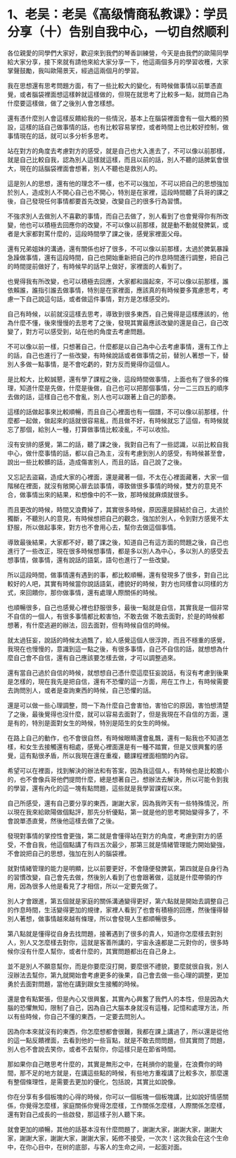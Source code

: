 # 1、老吴：老吴《高级情商私教课》：学员分享（十）告别自我中心，一切自然顺利

各位親愛的同學們大家好，歡迎來到我們的琴香訓練營，今天是由我們的歐陽同學給大家分享，接下來就有請他來給大家分享一下，他這兩個多月的學習收穫，大家掌聲鼓勵，我叫歐陽景天，經過這兩個月的學習。

我在思想還有思考問題方面，有了一些比較大的變化，有時候做事情以前單憑直覺，或者腦袋裡面想這樣幹就這樣做的，但現在就思考了比較多一點，就問自己為什麼要這樣做，做了之後別人會怎樣想。

還有憑什麼別人會這樣反饋給我的一些情況，基本上在腦袋裡面會有一個大概的預設，這樣的話自己做事情的話，也有比較容易掌控，或者時間上也比較好控制，做事情現在的話，就可以多分析多思考。

站在對方的角度去考慮對方的感受，就是自己也大入進去了，不可以像以前那樣，就是自己比較自我，認為別人這樣就這樣，而且以前的話，別人不聽的話脾氣會很大，現在的話腦袋裡面會想著，別人不聽也是救別人的。

這是別人的思想，還有他的理念不一樣，也不可以強加，不可以把自己的思想強加於別人，造成別人不開心自己也不開心，特別是在家裡，這段時間聽了兵哥的課之後，自己發現任何事情都要首先改變，改變自己的很多行為習慣。

不強求別人去做別人不喜歡的事情，而自己去做了，別人看到了也會覺得你有所改變，他也可以積極去回應你的改變，不可以像以前那樣，就是動不動就發脾氣，或者是大家都對罵什麼的，這段時間學了課之後，感覺家裡面父母。

還有兄弟姐妹的溝通，還有關係也好了很多，不可以像以前那樣，太過於脾氣暴躁急躁做事情，還有這段時間，自己也開始重新把自己的作息時間進行調整，把自己的時間提前做好了，有時候早的話早上做好，家裡面的人看到了。

也覺得我有所改變，也可以積極去回應，大家都和諧起來，不可以像以前那樣，誰依賴誰，誰指引誰去做事情，特別是在家裡面，應該真的有時候要多寬慮思考，考慮一下自己說這句話，或者做這件事情，對方是怎樣感受的。

自己有時候，以前就沒這樣去思考，導致到很多東西，自己覺得是這樣應該的，他為什麼不懂，後來慢慢的去思考了之後，發現其實最應該改變的還是自己，自己改變了，對方可以感受到，站在他的角度去考慮問題。

不可以像以前一樣，只想著自己，什麼都是以自己為中心去考慮事情，還有工作上的話，自己也進行了一些改變，有時候說話或者做事情之前，替別人著想一下，替別人多做一點事情，是不會吃虧的，對方反而覺得你這個人。

是比較大，比較誠懇，還有學了課程之後，這段時間做事情，上面也有了很多的條理，知道什麼是先做，什麼是後做，自己也可以把那個事情，分一二三四五的順序去做的話，這樣自己也不會亂，別人也可以跟著上自己的節奏。

這樣的話做起事來比較順暢，而且自己心裡面也有一個譜，不可以像以前那樣，什麼都一起做，做起來的話就很容易亂，而且做不好，有時候就忘了這個，有時候就忘了那個，給別人一種，打算做事情比較凌亂，不可以收拾。

沒有安排的感覺，第二的話，聽了課之後，我對自己有了一些認識，以前比較自我中心，做什麼事情的話，都以自己為主，沒有考慮到別人的感受，有時候甚至會，說出一些比較髒的話，造成傷害別人，而且的話，自己說了之後。

又忘記去盜竊，造成大家的心裡面，還是藏著一個，不太在心裡面藏著，大家一個階梯在裡面，就沒有敞開心扉去談事情，導致做很多事情的時候，雙方的意見不合，做事情出來的結果，和想像中的不一致，那時候就麻煩就很多。

而且更改的時候，時間又浪費掉了，其實很多時候，原因還是歸結於自己，太過於獨斷，不聽別人的意見，有時候想把自己的觀念，強加於別人，令到對方感覺不太舒服，所以做起事來，對方也不會用心去，幫你去做這個事情。

導致最後結果，大家都不好，聽了課之後，知道自己有這方面的問題之後，自己也進行了一些改正，現在很多時候想事情，都是多以別人為中心，多以別人的感受去想事情，做事情，還有說話的語氣，語句也進行了一些改變。

所以這段時間，做事情還有遇到的事，都比較順暢，還有發現多了很多，對自己比較好的人吧，其實有時候當你說話語氣，禮貌好的時候，對方也同樣會以同樣的方式，來回饋你，那你做事情，還有處理人際關係的時候。

也順暢很多，自己也感覺心裡也舒服很多，最後一點就是自信，其實我是一個非常不自信的一個人，有很多事情都比較害怕，不敢去做 不敢去面對，於是的時候都想著，有什麼逃避的辦法，回去面對，但有時候自信的時候。

就太過狂妄，說話的時候太過飄了，給人感覺這個人很浮誇，而且不穩重的感覺，我現在也慢慢的，意識到這一點之後，有很多事情，自己不自信的話，就想想為什麼自己會不自信，還有自己應該要怎樣去做，才可以調整過來。

還有當自己過於自信的時候，就想想自己憑什麼這麼狂妄說話，有沒有考慮到後果是怎樣的，現在我先是把自信，還有不恐懼的這一方面，用在工作上，有時候需要去詢問別人，或者是查詢東西的時候，自己恐懼的話。

還是可以做一些心理調整，問一下為什麼自己會害怕，害怕它的原因，害怕想清楚了之後，最後覺得也沒什麼，就可以容易去面對了，但是我現在不自信的方面，還是有的，特別是面對女生的時候，特別是陌生的女生的時候。

在路上自己的動作，也不會很自然，有時候眼睛還會亂飄，還有一點我也不知道怎樣，和女生去接觸還有相處，感覺心裡面還是有一種不踏實，但是又很興奮的感覺，這有點很矛盾，所以我現在還在重複，聽課程裡面相關的內容。

希望可以在裡面，找到解決的辦法和有答案，因為我這個人，有時候也是比較膽小的，也不會像兵哥他們提問什麼，總是想著自己，想辦法去解決，所以可能令到我的學習，還有內化的這一塊有點問題，這些就是我學習課程以來。

自己所感受，還有自己要分享的東西，謝謝大家，因為我昨天有一些特殊情況，所以現在我來給歐陽做個點評，那先分析優點，第一就是他的思考開始變得多了，不會說單憑直覺，然後他這樣去做了之後。

發現對事情的掌控性會更強，第二就是會懂得站在對方的角度，考慮到對方的感受，不會自我，他這個點講了有四五次最少，那第三就是情緒管理能力開始變強，不會說把自己的思想，強加在別人的腦袋裡。

就對情緒管理的能力是明顯，比以前要更好，不會隨便發脾氣，第四就是自身行為的習慣改變，自己會先去做，然後別人看到了也會跟著做，這就是什麼帶領的作用，因為很多人他是看見了才相信，所以一定要先做了。

別人才會跟進，第五個就是家庭的關係溝通變得更好，第六點就是開始去調整自己的作息時間，生活變得更加的規律，家裡人看到了也會有積極的回應，然後懂得替別人著想，做事情越來越有條理，所以會發現人生都順暢很多。

第八點就是懂得從自身去找問題，接著遇到了很多的貴人，知道你怎麼樣去對別人，別人又怎麼樣去對你，這就是客善所講的，宇宙永遠都是二元對你的，很多時候你沒有什麼人幫你，或者什麼的，其實問題都出在自己身上。

並不是別人不願意幫你，而是你要麼沒打開，要麼很不禮貌，要麼就很自我，別人沒辦法去幫你，第九就開始會考慮更多的後果，自己會去做一些心理的調整，更加勇於去面對問題，當他在講到跟女生接觸的時候。

還是會有點緊張，但是內心又很興奮，其實內心興奮了我們人的本性，但是因為大腦的恐懼無知，限制了自己，因為自己大腦本身就沒有這種，記憶和處理方法，所以有些時候，你自己不懂的東西，一定要去問別人。

因為你本來就沒有的東西，你怎麼想都會很難，我都在課上講過了，所以還是從他的這一點反饋裡面，去看到他的一些盲點，就是不敢去問問題，但其實問了問題，別人也不會說去笑你，或者不去幫你，你這樣只是在節省時間。

那如果你自己瞎思考什麼的，其實是無形之中，在耗損你的能量，在浪費你的時間，那不足的地方就是，在講這些點的時候，有些地方重複講了比較多次，那麼還有整個條理性，是需要去更加的優化，包括說，其實比如說像。

你在分享有多個板塊的心得的時候，你可以一個板塊一個板塊講，比如說好情感關係，你覺得怎麼樣，家庭關係你覺得怎麼樣，工作關係怎麼樣，人際關係怎麼樣，還有對自己成長的一些啟發，那這樣子別人聽下來。

就會更加的順暢，其他的話基本沒有什麼問題了，謝謝大家，謝謝大家，謝謝大家，謝謝大家，謝謝大家，謝謝大家，妬修不接受，一次次！这次我会在这个生命中，在你心目中，在树的底部，与客人的生命之间，一起面对面。

